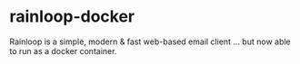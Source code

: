 # rainloop-docker
Rainloop is a simple, modern &amp; fast web-based email client ... but now able to run as a docker container.
